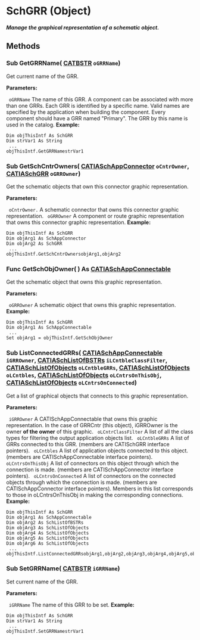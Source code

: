 # SchGRR (Object)

**_Manage the graphical representation of a schematic object._**

## Methods

### Sub **GetGRRName**( [CATBSTR](../System/typedef_CATBSTR_8129.md)  `oGRRName`)

Get current name of the GRR.

**Parameters:**

` oGRRName`      The name of this GRR. A component can be associated with more than one GRRs. Each GRR is identified by a specific name. Valid names are specified by the application when building the component. Every component should have a GRR named "Primary". The GRR by this name is used in the catalog.
**Example:**

```VBScript
Dim objThisIntf As SchGRR
Dim strVar1 As String
 ...
objThisIntf.GetGRRNamestrVar1

```

### Sub **GetSchCntrOwners**( [CATIASchAppConnector](../CATSchPlatformInterfaces/interface_SchAppConnector_47916.md)  `oCntrOwner`,  [CATIASchGRR](../CATSchPlatformInterfaces/interface_SchGRR_6684.md)  `oGRROwner`)

Get the schematic objects that own this connector graphic representation.

**Parameters:**

` oCntrOwner.`      A schematic connector that owns this connector graphic representation.
` oGRROwner`      A component or route graphic representation that owns this connector graphic representation.
**Example:**

```VBScript
Dim objThisIntf As SchGRR
Dim objArg1 As SchAppConnector
Dim objArg2 As SchGRR
 ...
objThisIntf.GetSchCntrOwnersobjArg1,objArg2

```

### Func **GetSchObjOwner**( ) As [CATIASchAppConnectable](../CATSchPlatformInterfaces/interface_SchAppConnectable_60005.md)

Get the schematic object that owns this graphic representation.

**Parameters:**

` oGRROwner`      A schematic object that owns this graphic representation.
**Example:**

```VBScript
Dim objThisIntf As SchGRR
Dim objArg1 As SchAppConnectable
 ...
Set objArg1 = objThisIntf.GetSchObjOwner

```

### Sub **ListConnectedGRRs**( [CATIASchAppConnectable](../CATSchPlatformInterfaces/interface_SchAppConnectable_60005.md)  `iGRROwner`,  [CATIASchListOfBSTRs](../CATSchPlatformInterfaces/interface_SchListOfBSTRs_37788.md)  `iLCntbleClassFilter`,  [CATIASchListOfObjects](../CATSchPlatformInterfaces/interface_SchListOfObjects_53274.md)  `oLCntbleGRRs`,  [CATIASchListOfObjects](../CATSchPlatformInterfaces/interface_SchListOfObjects_53274.md)  `oLCntbles`,  [CATIASchListOfObjects](../CATSchPlatformInterfaces/interface_SchListOfObjects_53274.md)  `oLCntrsOnThisObj`,  [CATIASchListOfObjects](../CATSchPlatformInterfaces/interface_SchListOfObjects_53274.md)  `oLCntrsOnConnected`)

Get a list of graphical objects that connects to this graphic representation.

**Parameters:**

` iGRROwner`      A CATISchAppConnectable that owns this graphic representation. In the case of GRRCntr (this object), iGRROwner is the owner **of the owner** of this graphic.
` oLCntrClassFilter`      A list of all the class types for filtering the output application objects list.
` oLCntbleGRRs`      A list of GRRs connected to this GRR. (members are CATISchGRR interface pointers).
` oLCntbles`      A list of application objects connected to this object. (members are CATISchAppConnectable interface pointers).
` oLCntrsOnThisObj`      A list of connectors on this object through which the connection is made. (members are CATISchAppConnector interface pointers).
` oLCntrsOnConnected`      A list of connectors on the connected objects through which the connection is made. (members are CATISchAppConnector interface pointers). Members in this list corresponds to those in oLCntrsOnThisObj in making the corresponding connections.
**Example:**

```VBScript
Dim objThisIntf As SchGRR
Dim objArg1 As SchAppConnectable
Dim objArg2 As SchListOfBSTRs
Dim objArg3 As SchListOfObjects
Dim objArg4 As SchListOfObjects
Dim objArg5 As SchListOfObjects
Dim objArg6 As SchListOfObjects
 ...
objThisIntf.ListConnectedGRRsobjArg1,objArg2,objArg3,objArg4,objArg5,objArg6

```

### Sub **SetGRRName**( [CATBSTR](../System/typedef_CATBSTR_8129.md)  `iGRRName`)

Set current name of the GRR.

**Parameters:**

` iGRRName`      The name of this GRR to be set.
**Example:**

```VBScript
Dim objThisIntf As SchGRR
Dim strVar1 As String
 ...
objThisIntf.SetGRRNamestrVar1

```